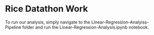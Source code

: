 # Rice Datathon Work

To run our analysis, simply navigate to the Linear-Regression-Analyiss-Pipeline folder and run the Linear-Regression-Analysis.ipynb notebook.